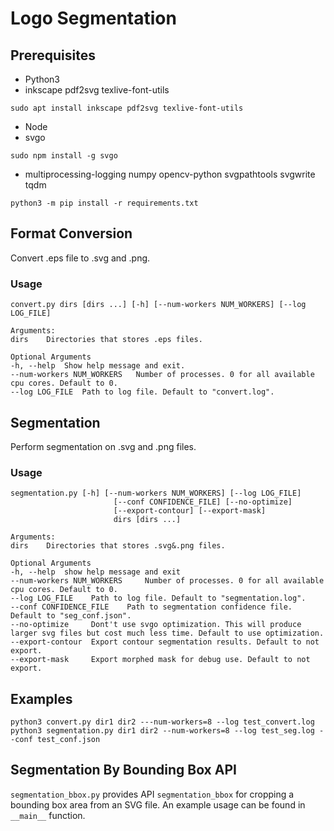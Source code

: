 # Logo Segmentation

## Prerequisites
- Python3
- inkscape pdf2svg texlive-font-utils
```
sudo apt install inkscape pdf2svg texlive-font-utils
```
- Node
- svgo
```
sudo npm install -g svgo
```
- multiprocessing-logging numpy opencv-python svgpathtools svgwrite tqdm
```
python3 -m pip install -r requirements.txt
```

## Format Conversion
Convert .eps file to .svg and .png.

### Usage
```
convert.py dirs [dirs ...] [-h] [--num-workers NUM_WORKERS] [--log LOG_FILE]

Arguments:
dirs    Directories that stores .eps files.

Optional Arguments
-h, --help  Show help message and exit.
--num-workers NUM_WORKERS   Number of processes. 0 for all available cpu cores. Default to 0.
--log LOG_FILE  Path to log file. Default to "convert.log".
```

## Segmentation
Perform segmentation on .svg and .png files.

### Usage
```
segmentation.py [-h] [--num-workers NUM_WORKERS] [--log LOG_FILE]
                       [--conf CONFIDENCE_FILE] [--no-optimize]
                       [--export-contour] [--export-mask]
                       dirs [dirs ...]

Arguments:
dirs    Directories that stores .svg&.png files.

Optional Arguments
-h, --help  show help message and exit
--num-workers NUM_WORKERS     Number of processes. 0 for all available cpu cores. Default to 0.
--log LOG_FILE    Path to log file. Default to "segmentation.log".
--conf CONFIDENCE_FILE    Path to segmentation confidence file. Default to "seg_conf.json".
--no-optimize     Dont't use svgo optimization. This will produce larger svg files but cost much less time. Default to use optimization.
--export-contour  Export contour segmentation results. Default to not export.
--export-mask     Export morphed mask for debug use. Default to not export.
```

## Examples
```
python3 convert.py dir1 dir2 ---num-workers=8 --log test_convert.log
python3 segmentation.py dir1 dir2 --num-workers=8 --log test_seg.log --conf test_conf.json
```

## Segmentation By Bounding Box API
`segmentation_bbox.py` provides API `segmentation_bbox` for cropping a bounding box area from an SVG file. An example usage can be found in `__main__` function.
